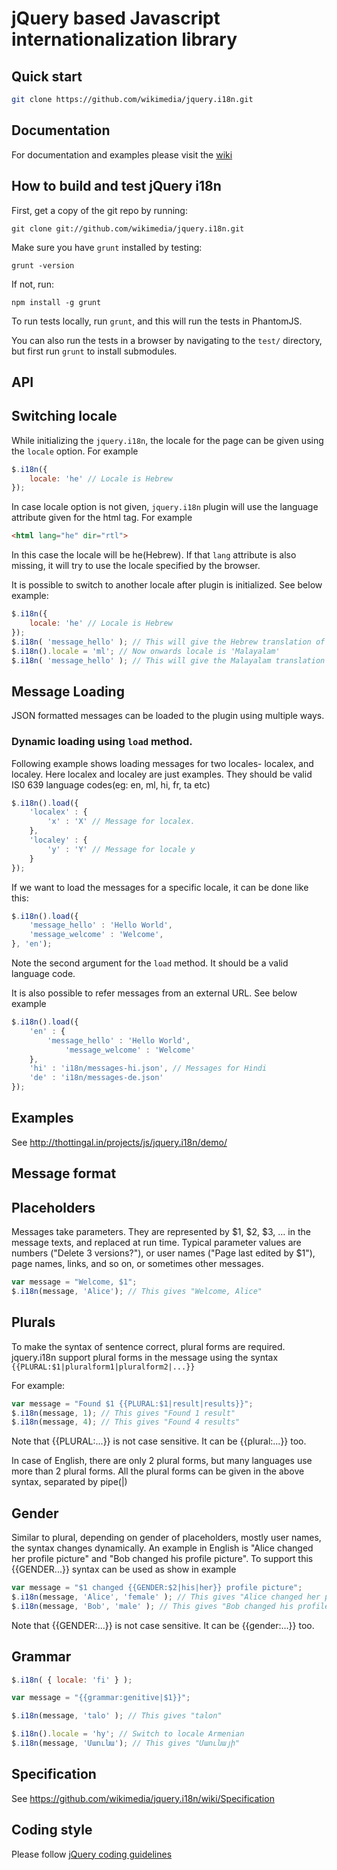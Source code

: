 jQuery based Javascript internationalization library
====================================================


Quick start
-----------

```bash
git clone https://github.com/wikimedia/jquery.i18n.git
```

Documentation
-------------

For documentation and examples please visit the [wiki](https://github.com/wikimedia/jquery.i18n/wiki/_pages)


How to build and test jQuery i18n
----------------------------------

First, get a copy of the git repo by running:

```shell
git clone git://github.com/wikimedia/jquery.i18n.git
```

Make sure you have `grunt` installed by testing:

```shell
grunt -version
```

If not, run:

```shell
npm install -g grunt
```

To run tests locally, run `grunt`, and this will run the tests in PhantomJS.

You can also run the tests in a browser by navigating to the `test/` directory, but first run `grunt` to install submodules.

API
---

## Switching locale

While initializing the `jquery.i18n`, the locale for the page can be given using the `locale` option. For example

```javascript
$.i18n({ 
    locale: 'he' // Locale is Hebrew
});
```

In case locale option is not given, `jquery.i18n` plugin will use the language attribute given for the html tag. For example

```html
<html lang="he" dir="rtl">
```

In this case the locale will be he(Hebrew). If that `lang` attribute is also missing, it will try to use the locale specified by the browser.

It is possible to switch to another locale after plugin is initialized. See below example:

```javascript
$.i18n({ 
    locale: 'he' // Locale is Hebrew
});
$.i18n( 'message_hello' ); // This will give the Hebrew translation of message key `message_hello`. 
$.i18n().locale = 'ml'; // Now onwards locale is 'Malayalam'
$.i18n( 'message_hello' ); // This will give the Malayalam translation of message key `message_hello`. 
```

## Message Loading

JSON formatted messages can be loaded to the plugin using multiple ways.

### Dynamic loading using `load` method.

Following example shows loading messages for two locales- localex, and localey. Here localex and localey are just examples. They should be valid IS0 639 language codes(eg: en, ml, hi, fr, ta etc)
```javascript
$.i18n().load({
	'localex' : {
		'x' : 'X' // Message for localex.
	},
	'localey' : {
		'y' : 'Y' // Message for locale y
	}
});
```

If we want to load the messages for a specific locale, it can be done like this: 
```javascript
$.i18n().load({
    'message_hello' : 'Hello World',
    'message_welcome' : 'Welcome',
}, 'en');
```
Note the second argument for the `load` method. It should be a valid language code.

It is also possible to refer messages from an external URL. See below example

```javascript
$.i18n().load({
	'en' : {
		'message_hello' : 'Hello World',
    		'message_welcome' : 'Welcome'
	},
	'hi' : 'i18n/messages-hi.json', // Messages for Hindi
	'de' : 'i18n/messages-de.json'
});
```

Examples
--------

See http://thottingal.in/projects/js/jquery.i18n/demo/

Message format
--------------

## Placeholders

Messages take parameters. They are represented by $1, $2, $3, … in the message texts, and replaced at run time. Typical parameter values are numbers ("Delete 3 versions?"), or user names ("Page last edited by $1"), page names, links, and so on, or sometimes other messages. 

```javascript
var message = "Welcome, $1";
$.i18n(message, 'Alice'); // This gives "Welcome, Alice"
```


## Plurals

To make the syntax of sentence correct, plural forms are required. jquery.i18n support plural forms in the message using the syntax `{{PLURAL:$1|pluralform1|pluralform2|...}}`

For example: 

```javascript
var message = "Found $1 {{PLURAL:$1|result|results}}";
$.i18n(message, 1); // This gives "Found 1 result"
$.i18n(message, 4); // This gives "Found 4 results"
```
Note that {{PLURAL:...}} is not case sensitive. It can be {{plural:...}} too.

In case of English, there are only 2 plural forms, but many languages use more than 2 plural forms. All the plural forms can be given in the above syntax, separated by pipe(|)

## Gender
Similar to plural, depending on gender of placeholders, mostly user names, the syntax changes dynamically. An example in English is "Alice changed her profile picture" and "Bob changed his profile picture". To support this {{GENDER...}} syntax can be used as show in example

```javascript
var message = "$1 changed {{GENDER:$2|his|her}} profile picture";
$.i18n(message, 'Alice', 'female' ); // This gives "Alice changed her profile picture"
$.i18n(message, 'Bob', 'male' ); // This gives "Bob changed his profile picture"
```

Note that {{GENDER:...}} is not case sensitive. It can be {{gender:...}} too.

## Grammar


```javascript
$.i18n( { locale: 'fi' } );

var message = "{{grammar:genitive|$1}}";

$.i18n(message, 'talo' ); // This gives "talon"

$.i18n().locale = 'hy'; // Switch to locale Armenian
$.i18n(message, 'Մաունա'); // This gives "Մաունայի"
```

Specification
-------------

See https://github.com/wikimedia/jquery.i18n/wiki/Specification

Coding style
-------------

Please follow [jQuery coding guidelines](http://docs.jquery.com/JQuery_Core_Style_Guidelines)
